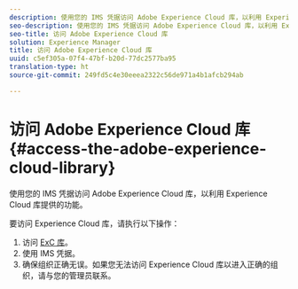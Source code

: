 ```yaml
---
description: 使用您的 IMS 凭据访问 Adobe Experience Cloud 库，以利用 Experience Cloud 库提供的功能。
seo-description: 使用您的 IMS 凭据访问 Adobe Experience Cloud 库，以利用 Experience Cloud 库提供的功能。
seo-title: 访问 Adobe Experience Cloud 库
solution: Experience Manager
title: 访问 Adobe Experience Cloud 库
uuid: c5ef305a-07f4-47bf-b20d-77dc2577ba95
translation-type: ht
source-git-commit: 249fd5c4e30eeea2322c56de971a4b1afcb294ab

---
```



# 访问 Adobe Experience Cloud 库{#access-the-adobe-experience-cloud-library}

使用您的 IMS 凭据访问 Adobe Experience Cloud 库，以利用 Experience Cloud 库提供的功能。

要访问 Experience Cloud 库，请执行以下操作：

1. 访问 [ExC 库](https://experiencecloud.adobe.com/library)。
1. 使用 IMS 凭据。
1. 确保组织正确无误。如果您无法访问 Experience Cloud 库以进入正确的组织，请与您的管理员联系。

